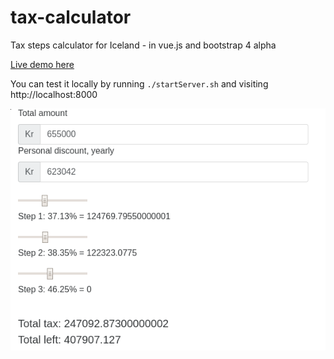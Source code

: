 # tax-calculator
Tax steps calculator for Iceland - in vue.js and bootstrap 4 alpha

[Live demo here](https://viktorsmari.github.io/tax-calculator/)

You can test it locally by running `./startServer.sh`  and visiting http://localhost:8000


![screenshot](https://raw.githubusercontent.com/viktorsmari/tax-calculator/master/screenshot.png)
